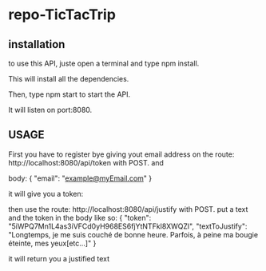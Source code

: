 # repo-TicTacTrip

## installation

to use this API, juste open a terminal and type npm install.

This will install all the dependencies.

Then, type npm start to start the API.

It will listen on port:8080.


## USAGE

First you have to register bye giving yout email address on the route: http://localhost:8080/api/token with POST.
and

body:
{
    "email": "example@myEmail.com"
}

it will give you a token:

then use the route: http://localhost:8080/api/justify with POST.
put a text and the token in the body like so:
{
    "token": "5iWPQ7Mn1L4as3iVFCd0yH968ES6fjYtNTFkI8XWQZl",
    "textToJustify": "Longtemps, je me suis couché de bonne heure. Parfois, à peine ma bougie éteinte, mes yeux[etc...]"
}

it will return you a justified text

